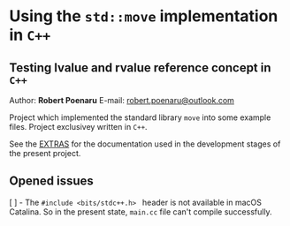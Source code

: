 # Using the `std::move` implementation in `C++`

## Testing **lvalue** and **rvalue** reference concept in `C++`

Author: **Robert Poenaru**
E-mail: <robert.poenaru@outlook.com>

Project which implemented the standard library `move`  into some example files. Project exclusivey written in `C++`.

See the [EXTRAS](/sources.md) for the documentation used in the development stages of the present project.

## Opened issues

 [ ] - The `#include <bits/stdc++.h> ` header is not available in macOS Catalina. So in the present state, `main.cc` file can't compile successfully.